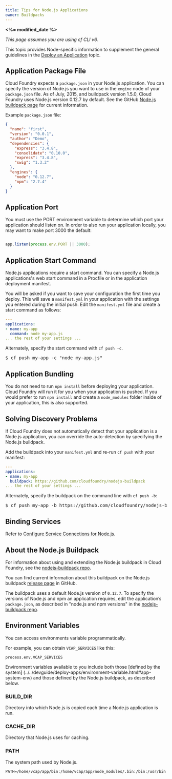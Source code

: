 ```yaml
---
title: Tips for Node.js Applications
owner: Buildpacks
---
```


<strong><%= modified_date %></strong>

_This page assumes you are using cf CLI v6._

This topic provides Node-specific information to supplement the general guidelines in the [Deploy an Application](../../devguide/deploy-apps/deploy-app.html) topic.

## <a id='packagejson'></a> Application Package File ##

Cloud Foundry expects a `package.json` in your Node.js application.
You can specify the version of Node.js you want to use in the `engine` node of
your `package.json` file.
As of July, 2015, and buildpack version 1.5.0, Cloud Foundry uses Node.js version 0.12.7 by default.
See the GitHub [Node.js buildpack page](https://github.com/cloudfoundry/nodejs-buildpack) for current information.

Example `package.json` file:

~~~JSON
{
  "name": "first",
  "version": "0.0.1",
  "author": "Demo",
  "dependencies": {
    "express": "3.4.8",
    "consolidate": "0.10.0",
    "express": "3.4.8",
    "swig": "1.3.2"
  },
  "engines": {
    "node": "0.12.7",
    "npm": "2.7.4"
  }
}
~~~

## <a id='port'></a> Application Port ##

You must use the PORT environment variable to determine which port your
application should listen on.
In order to also run your application locally, you may want to make port 3000
the default:

~~~javascript

app.listen(process.env.PORT || 3000);

~~~

## <a id='start'></a> Application Start Command ##

Node.js applications require a start command.
You can specify a Node.js applications's web start command in a Procfile or in
the application deployment manifest.

You will be asked if you want to save your configuration the first time you
deploy.
This will save a `manifest.yml` in your application with the settings you
entered during the initial push.
Edit the `manifest.yml` file and create a start command as follows:

~~~yaml
---
applications:
- name: my-app
  command: node my-app.js
... the rest of your settings ...
~~~

Alternately, specify the start command with `cf push -c`.

<pre class="terminal">
$ cf push my-app -c "node my-app.js"
</pre>

## <a id='nodemodules'></a> Application Bundling ##

You do not need to run `npm install` before deploying your application.
Cloud Foundry will run it for you when your application is pushed.
If you would prefer to run `npm install` and create a `node_modules` folder
inside of your application, this is also supported.

## <a id='discovery'></a> Solving Discovery Problems ##

If Cloud Foundry does not automatically detect that your application is a
Node.js application, you can override the auto-detection by specifying the
Node.js buildpack.

Add the buildpack into your `manifest.yml` and re-run `cf push` with your
manifest:

~~~yaml
---
applications:
- name: my-app
  buildpack: https://github.com/cloudfoundry/nodejs-buildpack
... the rest of your settings ...
~~~

Alternately, specify the buildpack on the command line with `cf push -b`:

<pre class="terminal">
$ cf push my-app -b https://github.com/cloudfoundry/nodejs-buildpack
</pre>

## <a id='services'></a> Binding Services ##

Refer to [Configure Service Connections for Node.js](./node-service-bindings.html).

## <a id='buildpack'></a> About the Node.js Buildpack ##

For information about using and extending the Node.js buildpack in Cloud
Foundry, see the [nodejs-buildpack repo](https://github.com/cloudfoundry/nodejs-buildpack).

You can find current information about this buildpack on the Node.js buildpack [release page](https://github.com/cloudfoundry/nodejs-buildpack/releases) in GitHub.

The buildpack uses a default Node.js version of `0.12.7`. To specify the versions of Node.js and npm an application requires, edit the application’s `package.json`, as described in "node.js and npm versions" in the [nodejs-buildpack repo](https://github.com/cloudfoundry/nodejs-buildpack).

## <a id='env-var'></a>Environment Variables ##

You can access environments variable programmatically.

For example, you can obtain `VCAP_SERVICES` like this:

```
process.env.VCAP_SERVICES
```

Environment variables available to you include both those [defined by the system]
(../../devguide/deploy-apps/environment-variable.html#app-system-env)
and those defined by the Node.js buildpack, as described below.

### <a id='BUILD-DIR'></a>BUILD_DIR ###
Directory into which Node.js is copied each time a Node.js application is run.

### <a id='CACHE-DIR'></a>CACHE_DIR ###

Directory that Node.js uses for caching.

### <a id='PATH'></a>PATH ###

The system path used by Node.js.

`PATH=/home/vcap/app/bin:/home/vcap/app/node_modules/.bin:/bin:/usr/bin`
